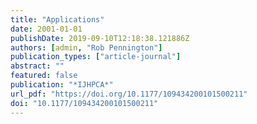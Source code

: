 ```yaml
---
title: "Applications"
date: 2001-01-01
publishDate: 2019-09-10T12:18:38.121886Z
authors: [admin, "Rob Pennington"]
publication_types: ["article-journal"]
abstract: ""
featured: false
publication: "*IJHPCA*"
url_pdf: "https://doi.org/10.1177/109434200101500211"
doi: "10.1177/109434200101500211"
---
```


